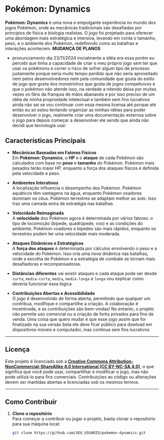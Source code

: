 # **Pokémon: Dynamics**

**Pokémon: Dynamics** é uma nova e empolgante experiência no mundo dos jogos Pokémon, onde as mecânicas tradicionais são desafiadas por princípios de física e biologia realistas. O jogo foi projetado para oferecer uma abordagem mais estratégica e imersiva, levando em conta o tamanho, peso, e o ambiente dos Pokémon, redefinindo como as batalhas e interações acontecem.
**MUDANÇA DE PLANOS**
- pronunciamento dia 23/11/2024
inicialmente a idéia era essa porém eu percebi que tinha a capacidade de criar o meu próprio jogo sem ter que usar os pokêmons e correr o risco de sofrer algum tipo de processo justamente porque seria muito tempo perdido que não seria aproveitado nem pelos desenvolvedores nem pela comunidade que gosta do estilo de jogo que gosta dos monstrinhos que gosta de jogos competivivos e que o pokêmon não atende isso, na verdade a nitendo deixa por muitas vezes os fãns da franquia de mãos abanando e por isso preciso de um idéia de minha propriedade intelectual e também sem fins lucrativos ainda não sei se vou continuar com essa mesma licensa até porque até então eu só estou tentando organizar as minhas idéias para poder desenvolver o jogo, realmente criar uma documentação externsa sobre o jogo para depois começar a desenvolver ele sendo que ainda não decidi que tecnologia usar.

## **Características Principais**

- **Mecânicas Baseadas em Fatores Físicos**  
  Em **Pokémon: Dynamics**, o **HP** e o **ataque** de cada Pokémon são calculados com base no **peso** e **tamanho** do Pokémon. Pokémon mais pesados terão maior HP, enquanto a força dos ataques físicos é definida pela velocidade e peso.

- **Ambientes Interativos**  
  A localização influencia o desempenho dos Pokémon. Pokémon aquáticos têm vantagens na água, enquanto Pokémon voadores dominam os céus. Pokémon terrestres se adaptam melhor ao solo. Isso traz uma camada extra de estratégia nas batalhas.

- **Velocidade Reimaginada**  
  A **velocidade** dos Pokémon agora é determinada por vários fatores: o tipo de locomoção (bípede, quadrúpede, voo) e as condições do ambiente. Pokémon voadores e bipedes são mais rápidos, enquanto os terrestres podem ter uma velocidade mais moderada.

- **Ataques Dinâmicos e Estratégicos**  
  A **força dos ataques** é determinada por cálculos envolvendo o peso e a velocidade do Pokémon. Isso cria uma nova dinâmica nas batalhas, onde a escolha de Pokémon e a estratégia de combate se tornam mais desafiadoras e recompensadoras.

- **Distâncias diferentes**
  vai existir ataques e cada ataque pode ser desde `curta`, `media-curta`, `media`, `media-longa` e `longa` vou explicar como deveria funcionar essa lógica

- **Contribuições Abertas e Acessibilidade**  
  O jogo é desenvolvido de forma aberta, permitindo que qualquer um contribua, modifique e compartilhe a criação. A colaboração é incentivada, e as contribuições são bem-vindas! No entanto, o projeto não permite uso comercial ou a criação de forks privados para fins de venda.
  Uma coisa que quero mudar é que esse jogo assim que for finalizado na sua versão beta ele deve ficar público para dowload em dispositivos móveis e computador, mas continua sem fins lucrativos

---

## **Licença**

Este projeto é licenciado sob a **[Creative Commons Attribution-NonCommercial-ShareAlike 4.0 International (CC BY-NC-SA 4.0)](https://creativecommons.org/licenses/by-nc-sa/4.0/)**, o que significa que você pode usar, compartilhar e modificar o jogo, mas não pode utilizá-lo para fins comerciais. Contribuições ao código ou alterações devem ser mantidas abertas e licenciadas sob os mesmos termos.

---

## **Como Contribuir**

1. **Clone o repositório**  
   Para começar a contribuir ou jogar o projeto, basta clonar o repositório para sua máquina local:
   ```bash
   git clone https://github.com/SEU_USUARIO/pokemon-dynamics.git
